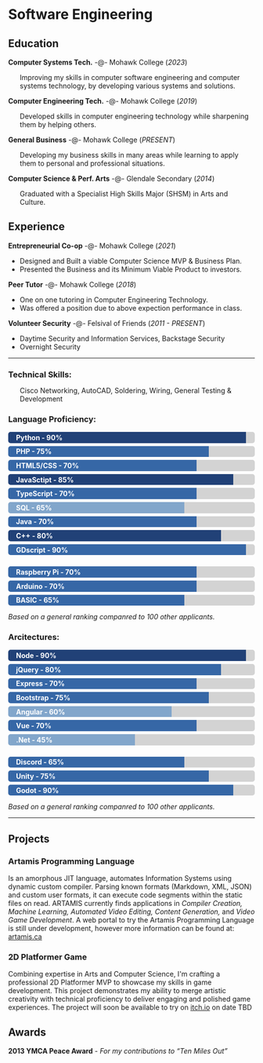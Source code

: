 <style>
  .bar { margin-bottom: 6px; background-color: lightgray; border-radius: 5px }
  .bar div { padding: 0.2em 16px; background-color: #3667A6; color: white; font-weight: bold; border-radius: 5px 0px 0px 5px }
  .bar .highlight { background-color: #214177 }
  .bar .lowlight { background-color: #82A6CB }
  
  li:only-child { list-style: none }
  *:has(+ul) { margin-bottom: 0px }
</style>

# Software Engineering

## Education
**Computer Systems Tech.** -@- Mohawk College (_2023_)
- Improving my skills in computer software engineering and computer systems technology, by developing various systems and solutions.

**Computer Engineering Tech.** -@- Mohawk College (_2019_)
- Developed skills in computer engineering technology while sharpening them by helping others.

**General Business** -@- Mohawk College (_PRESENT_)
- Developing my business skills in many areas while learning to apply them to personal and professional situations.

**Computer Science & Perf. Arts** -@- Glendale Secondary (_2014_)
- Graduated with a Specialist High Skills Major (SHSM) in Arts and Culture.

## Experience
**Entrepreneurial Co-op** -@- Mohawk College (_2021_)
- Designed and Built a viable Computer Science MVP & Business Plan.
- Presented the Business and its Minimum Viable Product to investors.

**Peer Tutor** -@- Mohawk College (_2018_)
- One on one tutoring in Computer Engineering Technology.
- Was offered a position due to above expection performance in class.

**Volunteer Security** -@- Felsival of Friends (_2011 - PRESENT_)
- Daytime Security and Information Services, Backstage Security
- Overnight Security

<hr>

### Technical Skills:
- Cisco Networking, AutoCAD, Soldering, Wiring, General Testing & Development

### Language Proficiency:
<div class="bar"><div class="highlight" style="width:90%">Python - 90%</div></div>
<div class="bar"><div class="" style="width:75%">PHP - 75%</div></div>
<div class="bar"><div class="" style="width:70%">HTML5/CSS - 70%</div></div>
<div class="bar"><div class="highlight" style="width:85%">JavaSctipt - 85%</div></div>
<div class="bar"><div class="" style="width:70%">TypeScript - 70%</div></div>
<div class="bar"><div class="lowlight" style="width:65%">SQL - 65%</div></div>
<div class="bar"><div class="" style="width:70%">Java - 70%</div></div>
<div class="bar"><div class="highlight" style="width:80%">C++ - 80%</div></div>
<div class="bar"><div class="" style="width:90%">GDscript - 90%</div></div>
<br>
<div class="bar"><div class="" style="width:70%">Raspberry Pi - 70%</div></div>
<div class="bar"><div class="" style="width:70%">Arduino - 70%</div></div>
<div class="bar"><div class="w3-indigo" style="width:65%">BASIC - 65%</div></div>

_Based on a general ranking companred to 100 other applicants._
<br>

### Arcitectures:
<div class="bar"><div class="highlight" style="width:90%">Node - 90%</div></div>
<div class="bar"><div class="" style="width:80%">jQuery - 80%</div></div>
<div class="bar"><div class="" style="width:70%">Express - 70%</div></div>
<div class="bar"><div class="" style="width:75%">Bootstrap - 75%</div></div>
<div class="bar"><div class="lowlight" style="width:60%">Angular - 60%</div></div>
<div class="bar"><div class="" style="width:70%">Vue - 70%</div></div>
<div class="bar"><div class="lowlight" style="width:45%">.Net - 45%</div></div>
<br/>
<div class="bar"><div class="" style="width:65%">Discord - 65%</div></div>
<div class="bar"><div class="" style="width:75%">Unity - 75%</div></div>
<div class="bar"><div class="" style="width:85%">Godot - 90%</div></div>

_Based on a general ranking companred to 100 other applicants._
<hr>

## Projects
### Artamis Programming Language
Is an amorphous JIT language, automates Information Systems using dynamic custom compiler. Parsing known formats (Markdown, XML, JSON) and custom user formats, it can execute code segments within the static files on read. ARTAMIS currently finds applications in _Compiler Creation, Machine Learning, Automated Video Editing, Content Generation,_ and _Video Game Development_.
A web portal to try the Artamis Programming Language is still under development, however more information can be found at: [artamis.ca](https://artamis.ca/about/artamis)

### 2D Platformer Game
Combining expertise in Arts and Computer Science, I'm crafting a professional 2D Platformer MVP to showcase my skills in game development. This project demonstrates my ability to merge artistic creativity with technical proficiency to deliver engaging and polished game experiences. The project will soon be available to try on [itch.io](https://itch.io) on date TBD

## Awards
**2013 YMCA Peace Award** - _For my contributions to “Ten Miles Out”_

